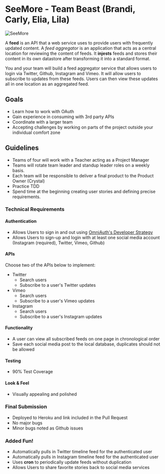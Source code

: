 # SeeMore - Team Beast (Brandi, Carly, Elia, Lila)

![SeeMore](http://www.theirishduck.info/wp-content/uploads/2013/06/plant.png)

A **feed** is an API that a web service uses to provide users with frequently updated content. A *feed aggregator*  is an application that acts as a central location for reviewing the content of feeds. It **injests** feeds and stores their content in its own datastore after transforming it into a standard format.

You and your team will build a feed aggregator service that allows users to login via Twitter, Github, Instagram and Vimeo. It will allow users to subscribe to updates from these feeds. Users can then view these updates all in one location as an aggregated feed.

## Goals
+ Learn how to work with OAuth
+ Gain experience in consuming with 3rd party APIs
+ Coordinate with a larger team
+ Accepting challenges by working on parts of the project outside your individual comfort zone

## Guidelines
+ Teams of four will work with a Teacher acting as a Project Manager
+ Teams will rotate team leader and standup leader roles on a weekly basis.
+ Each team will be responsible to deliver a final product to the Product Owner (Crystal)
+ Practice TDD
+ Spend time at the beginning creating user stories and defining precise requirements.

### Technical Requirements
#### Authentication
  - Allows Users to sign in and out using [OmniAuth's Developer Strategy](http://rubydoc.info/github/intridea/omniauth/master/OmniAuth/Strategies/Developer)
  - Allows Users to sign-up and login with at least one social media account (Instagram (required), Twitter, Vimeo, Github)

#### APIs
  Choose two of the APIs below to implement:
  - Twitter
    - Search users
    - Subscribe to a user's Twitter updates
  - Vimeo
    - Search users
    - Subscribe to a user's Vimeo updates
  - Instagram
    - Search users
    - Subscribe to a user's Instagram updates

#### Functionality
  - A user can view all subscribed feeds on one page in chronological order
  - Save each social media post to the local database, duplicates should not be allowed

#### Testing
  - 90% Test Coverage

#### Look & Feel
  - Visually appealing and polished

### Final Submission
- Deployed to Heroku and link included in the Pull Request
- No major bugs
- Minor bugs noted as Github issues

### Added Fun!
  - Automatically pulls in Twitter timeline feed for the authenticated user
  - Automatically pulls in Instagram timeline feed for the authenticated user
  - Uses **cron** to periodically update feeds without duplication
  - Allows Users to share favorite stories back to social media services
